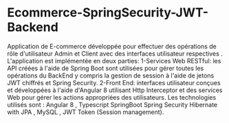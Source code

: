 # Ecommerce-SpringSecurity-JWT-Backend
Application de E-commerce développée pour effectuer des opérations de rôle d'utilisateur Admin et Client avec des interfaces utilisateur
respectives .
L'application est implémentée en deux parties: 
1-Services Web RESTful: les API créées à l'aide de Spring Boot sont utilisées pour gérer toutes les opérations du BackEnd y compris
la gestion de session à l'aide de jetons JWT chiffrés et Spring Security.
2-Front End: interfaces utilisateur conçues et développées à l'aide d'Angular 8 utilisant Http Interceptor et des services Web pour gérer
les actions appropriées des utilisateurs. 
Les technologies utilisés sont : Angular 8 , Typescript SpringBoot  Spring Security Hibernate with JPA , MySQL , JWT Token (Session management).
